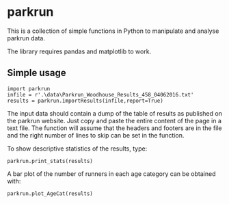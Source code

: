 # parkrun
This is a collection of simple functions in Python to manipulate and analyse parkrun data.

The library requires pandas and matplotlib to work.

## Simple usage
    import parkrun
    infile = r'.\data\Parkrun_Woodhouse_Results_458_04062016.txt'
    results = parkrun.importResults(infile,report=True)

The input data should contain a dump of the table of results as published on the parkrun website. Just copy and paste the entire content of the page in a text file.
The function will assume that the headers and footers are in the file and the right number of lines to skip can be set in the function.

To show descriptive statistics of the results, type:

    parkrun.print_stats(results)
    
A bar plot of the number of runners in each age category can be obtained with:

    parkrun.plot_AgeCat(results)
    
